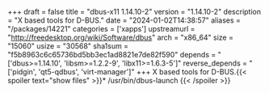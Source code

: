 +++
draft = false
title = "dbus-x11 1.14.10-2"
version = "1.14.10-2"
description = "X based tools for D-BUS."
date = "2024-01-02T14:38:57"
aliases = "/packages/14221"
categories = ['xapps']
upstreamurl = "http://freedesktop.org/wiki/Software/dbus"
arch = "x86_64"
size = "15060"
usize = "30568"
sha1sum = "f5b8963c6c65736bd5bb3ec1ad8821e7de82f590"
depends = "['dbus>=1.14.10', 'libsm>=1.2.2-9', 'libx11>=1.6.3-5']"
reverse_depends = "['pidgin', 'qt5-qdbus', 'virt-manager']"
+++
X based tools for D-BUS.{{< spoiler text="show files" >}}* /usr/bin/dbus-launch
{{< /spoiler >}}